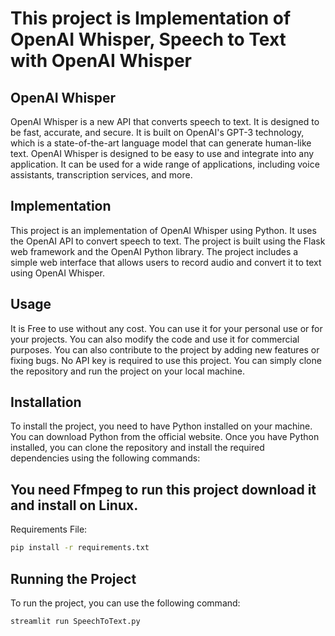 # This project is Implementation of OpenAI Whisper, Speech to Text with OpenAI Whisper

## OpenAI Whisper
OpenAI Whisper is a new API that converts speech to text. It is designed to be fast, accurate, and secure. It is built on OpenAI's GPT-3 technology, which is a state-of-the-art language model that can generate human-like text. OpenAI Whisper is designed to be easy to use and integrate into any application. It can be used for a wide range of applications, including voice assistants, transcription services, and more.

## Implementation
This project is an implementation of OpenAI Whisper using Python. It uses the OpenAI API to convert speech to text. The project is built using the Flask web framework and the OpenAI Python library. The project includes a simple web interface that allows users to record audio and convert it to text using OpenAI Whisper.

## Usage
It is Free to use without any cost. You can use it for your personal use or for your projects. You can also modify the code and use it for commercial purposes. You can also contribute to the project by adding new features or fixing bugs.
No API key is required to use this project. You can simply clone the repository and run the project on your local machine.

## Installation
To install the project, you need to have Python installed on your machine. You can download Python from the official website. Once you have Python installed, you can clone the repository and install the required dependencies using the following commands:

## You need Ffmpeg to run this project download it and install on Linux.

Requirements File:
```bash
pip install -r requirements.txt
```

## Running the Project
To run the project, you can use the following command:
```bash
streamlit run SpeechToText.py
```

